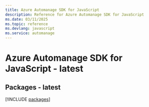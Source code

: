 ```yaml
---
title: Azure Automanage SDK for JavaScript
description: Reference for Azure Automanage SDK for JavaScript
ms.date: 03/11/2025
ms.topic: reference
ms.devlang: javascript
ms.service: automanage
---
```

# Azure Automanage SDK for JavaScript - latest
## Packages - latest
[!INCLUDE [packages](automanage-index.md)]